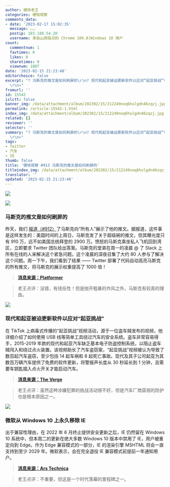 ```yaml
---
author: 硬核老王
categories: 硬核观察
comments_data:
- date: '2023-02-17 15:02:35'
  message: 。。。
  postip: 183.188.54.20
  username: 来自山西临汾的 Chrome 109.0|Windows 10 用户
count:
  commentnum: 1
  favtimes: 0
  likes: 0
  sharetimes: 0
  viewnum: 1887
date: '2023-02-15 21:23:48'
editorchoice: false
excerpt: "? 马斯克的推文是如何刷屏的\r\n? 现代和起亚被迫更新软件以应对“起亚挑战”\r\n? 微软从 Windows 10 上永久移除 IE\r\n»
  \r\n»"
fromurl: ''
id: 15542
islctt: false
banner_img: /data/attachment/album/202302/15/212249noq6hulgdn46zqzj.jpg
permalink: /article-15542-1.html
index_img: /data/attachment/album/202302/15/212249noq6hulgdn46zqzj.jpg
related: []
reviewer: ''
selector: ''
summary: "? 马斯克的推文是如何刷屏的\r\n? 现代和起亚被迫更新软件以应对“起亚挑战”\r\n? 微软从 Windows 10 上永久移除 IE\r\n»
  \r\n»"
tags:
- Twitter
- 汽车
- IE
thumb: false
title: '硬核观察 #913 马斯克的推文是如何刷屏的'
titleindex_img: /data/attachment/album/202302/15/212249noq6hulgdn46zqzj.jpg
translator: ''
updated: '2023-02-15 21:23:48'
---
```


![](/data/attachment/album/202302/15/212249noq6hulgdn46zqzj.jpg)


![](/data/attachment/album/202302/15/212259ldm8q0okm2m2o02s.jpg)


### 马斯克的推文是如何刷屏的


昨天，我们 [报道（#912）](/article-15540-1.html)了马斯克向“所有人”展示了他的推文。据报道，这件事是这样发生的：美国时间的上周日，马斯克发了关于超级碗的推文，但其曝光度只有 910 万，远不如美国总统拜登的 2900 万。愤怒的马斯克乘坐私人飞机回到湾区，立即要求 Twitter 团队给出答案。马斯克的堂弟在周一的凌晨 @ 了 Slack 上所有在线的人来解决这个紧急问题。这个凌晨的深夜召集了大约 80 人参与了解决这个问题。周一下午，我们看到了结果 —— Twitter 部署了代码自动高亮马斯克的所有推文，将马斯克的展示权重提高了 1000 倍！



> 
> **[消息来源：Platformer](https://www.platformer.news/p/yes-elon-musk-created-a-special-system)**
> 
> 
> 



> 
> 老王点评：没错，有钱任性！但是抛开粗暴的作风之外，马斯克有较真的理由。
> 
> 
> 


![](/data/attachment/album/202302/15/212314qoryyh0mquqgnqbr.jpg)


### 现代和起亚被迫更新软件以应对“起亚挑战”


在 TikTok 上病毒式传播的“起亚挑战”视频活动，源于一位盗车贼发布的视频，他详细介绍了如何使用 USB 线等简单工具绕过汽车的安全系统。盗车非常容易得手，2015-2019 年款的现代和起亚汽车缺乏基本电子防盗控制系统，以阻止盗车贼闯入和绕过点火装置。该视频助长了汽车盗窃案，“起亚挑战”视频被认为导致了数百起汽车盗窃，至少包括 14 起车祸和 8 起死亡事故。现代及其子公司起亚为其数百万辆汽车提供了免费的软件更新，将警报声长度从 30 秒延长到 1 分钟，且需要车钥匙插入点火开关才能启动汽车。



> 
> **[消息来源：The Verge](https://www.theverge.com/2023/2/14/23599300/hyundai-kia-car-theft-software-update-free-tiktok-challenge)**
> 
> 
> 



> 
> 老王点评：虽然这种涉嫌犯罪的挑战活动很不好，但是汽车厂商孱弱的防护也是根本原因之一。
> 
> 
> 


![](/data/attachment/album/202302/15/212326kffpqixxnpixjqpj.jpg)


### 微软从 Windows 10 上永久移除 IE


出于兼容性理由，在 2022 年 6 月终止提供安全更新之后，IE 仍然留在 Windows 10 系统中，但本周二的更新在绝大多数 Windows 10 版本中禁用了 IE，用户被重定向到 Edge。作为 Edge 兼容模式的一部分，IE 的渲染引擎 MSHTML 将会一直支持到至少 2029 年。微软表示，会在完全退役 IE 兼容模式前提前一年通知用户。



> 
> **[消息来源：Ars Technica](https://arstechnica.com/gadgets/2023/02/microsoft-will-forcibly-remove-internet-explorer-from-most-windows-10-pcs-today/)**
> 
> 
> 



> 
> 老王点评：不重要，但这是一个时代落幕的里程碑之一。
> 
> 
>